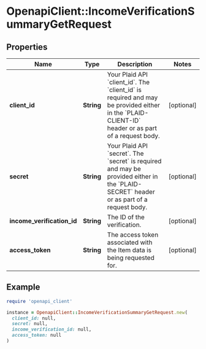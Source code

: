 # OpenapiClient::IncomeVerificationSummaryGetRequest

## Properties

| Name | Type | Description | Notes |
| ---- | ---- | ----------- | ----- |
| **client_id** | **String** | Your Plaid API &#x60;client_id&#x60;. The &#x60;client_id&#x60; is required and may be provided either in the &#x60;PLAID-CLIENT-ID&#x60; header or as part of a request body. | [optional] |
| **secret** | **String** | Your Plaid API &#x60;secret&#x60;. The &#x60;secret&#x60; is required and may be provided either in the &#x60;PLAID-SECRET&#x60; header or as part of a request body. | [optional] |
| **income_verification_id** | **String** | The ID of the verification. | [optional] |
| **access_token** | **String** | The access token associated with the Item data is being requested for. | [optional] |

## Example

```ruby
require 'openapi_client'

instance = OpenapiClient::IncomeVerificationSummaryGetRequest.new(
  client_id: null,
  secret: null,
  income_verification_id: null,
  access_token: null
)
```

